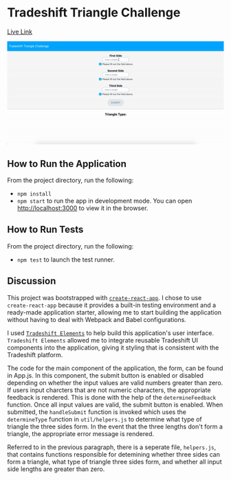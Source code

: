 # Tradeshift Triangle Challenge

[Live Link](https://jesusmontano.github.io/tradeshift-challenge/)

![alt text](public/tradeshift-demo.gif)

## How to Run the Application

From the project directory, run the following:

* `npm install`
* `npm start` to run the app in development mode. You can open [http://localhost:3000](http://localhost:3000) to view it in the browser.

## How to Run Tests

From the project directory, run the following:

* `npm test` to launch the test runner.

## Discussion

This project was bootstrapped with [`create-react-app`](https://github.com/facebook/create-react-app). 
I chose to use `create-react-app` because it provides a built-in testing 
environment and a ready-made application starter, allowing me to start building 
the application without having to deal with Webpack and Babel configurations.

I used [`Tradeshift Elements`](https://github.com/Tradeshift/elements) to help build 
this application's user interface. `Tradeshift Elements` allowed me to integrate 
reusable Tradeshift UI components into the application, giving it styling that 
is consistent with the Tradeshift platform.

The code for the main component of the application, the form, can be found in 
App.js. In this component, the submit button is enabled or disabled depending on
whether the input values are valid numbers greater than zero. If users input 
charcters that are not numeric characters, the appropriate feedback is rendered.
This is done with the help of the `determineFeedback` function. Once all input
values are valid, the submit button is enabled. When submitted, the `handleSubmit`
function is invoked which uses the `determineType` function in `util/helpers.js`
to determine what type of triangle the three sides form. In the event that
the three lengths don't form a triangle, the appropriate error message is rendered.

Referred to in the previous paragraph, there is a seperate file, `helpers.js`, 
that contains functions responsible for detemining whether three sides can form 
a triangle, what type of triangle three sides form, and whether all 
input side lengths are greater than zero.


